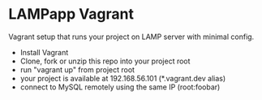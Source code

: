 LAMPapp Vagrant
===============

Vagrant setup that runs your project on LAMP server with minimal config.

  - Install Vagrant
  - Clone, fork or unzip this repo into your project root
  - run "vagrant up" from project root
  - your project is available at 192.168.56.101 (*.vagrant.dev alias)
  - connect to MySQL remotely using the same IP (root:foobar)
